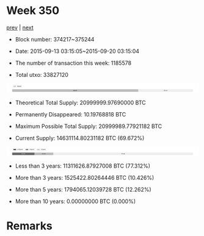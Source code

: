 # Week 350

[prev](week0349.md) | [next](week0351.md)

- Block number: 374217~375244

- Date: 2015-09-13 03:15:05~2015-09-20 03:15:04

- The number of transaction this week: 1185578

- Total utxo: 33827120

![](../images/mined_week0350.png)

- Theoretical Total Supply: 20999999.97690000 BTC

- Permanently Disappeared: 10.19768818 BTC

- Maximum Possible Total Supply: 20999989.77921182 BTC

- Current Supply: 14631114.80231182 BTC (69.672%)

![](../images/year_week0350.png)


- Less than 3 years: 11311626.87927008 BTC (77.312%)

- More than 3 years: 1525422.80264446 BTC (10.426%)

- More than 5 years: 1794065.12039728 BTC (12.262%)

- More than 10 years: 0.00000000 BTC (0.000%)

# Remarks

